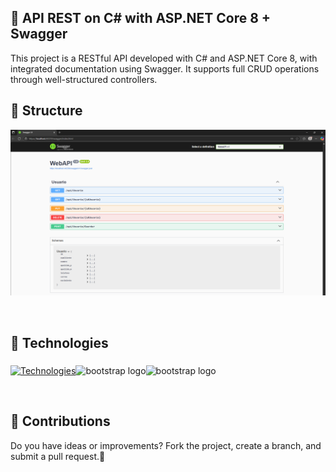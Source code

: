 ## 📡 API REST on C# with ASP.NET Core 8 + Swagger
This project is a RESTful API developed with C# and ASP.NET Core 8, with integrated documentation using Swagger. It supports full CRUD operations through well-structured controllers. 
<br/>


## 📂 Structure
<p align="center">
  <img src="https://raw.githubusercontent.com/kevinmelecio7/WebAPI-Swagger/master/API_screenshot.png" alt="Swagger UI Screenshot" width="700" />
</p>
<br/>


<h2 align="left">🚀 Technologies</h2>

###

[![Technologies](https://skillicons.dev/icons?i=cs,visualstudio)](https://skillicons.dev)<img src="https://user-images.githubusercontent.com/4249331/52232852-e2c4f780-28bd-11e9-835d-1e3cf3e43888.png" height="40" alt="bootstrap logo"  /><img src="https://avatars.githubusercontent.com/u/7658037?s=200&v=4" height="40" alt="bootstrap logo"  />


<br/>
<h2 align="left">🤝 Contributions </h2>
 
Do you have ideas or improvements? Fork the project, create a branch, and submit a pull request.🚀
